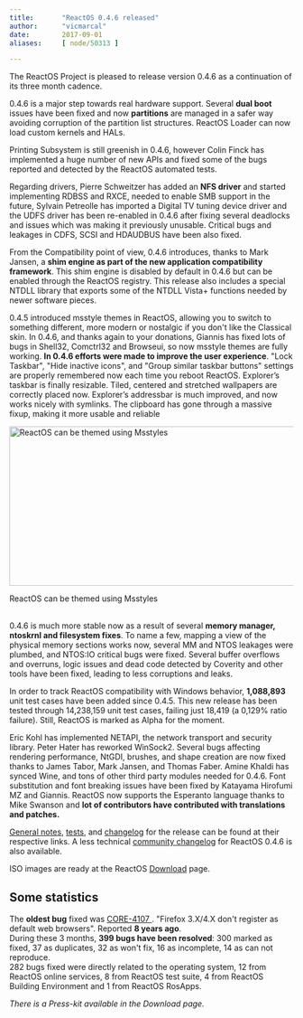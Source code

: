 ```yaml
---
title:       "ReactOS 0.4.6 released"
author:      "vicmarcal"
date:        2017-09-01
aliases:     [ node/50313 ]

---
```


<p>The ReactOS Project is pleased to release version 0.4.6 as a continuation of its three month cadence. </p>
<p>0.4.6 is a major step towards real hardware support. Several <b>dual boot</b> issues have been fixed and now <b>partitions</b> are managed in a safer way avoiding corruption of the partition list structures. ReactOS Loader can now load custom kernels and HALs.

<p>Printing Subsystem is still greenish in 0.4.6, however Colin Finck has implemented a huge number of new APIs and fixed some of the bugs reported and detected by the ReactOS automated tests. </p>

<p>Regarding drivers, Pierre Schweitzer has added an <b>NFS driver</b> and started implementing RDBSS and RXCE, needed to enable SMB support in the future, Sylvain Petreolle has imported a Digital TV tuning device driver and the UDFS driver has been re-enabled in 0.4.6 after fixing several deadlocks and issues which was making it previously unusable. Critical bugs and leakages in CDFS, SCSI and HDAUDBUS have been also fixed.</p>

<p>From the Compatibility point of view, 0.4.6 introduces, thanks to Mark Jansen, a <b>shim engine as part of the new application compatibility framework</b>. This shim engine is disabled by default in 0.4.6 but can be enabled through the ReactOS registry. This release also includes a special NTDLL library that exports some of the NTDLL Vista+ functions needed by newer software pieces. </p>
 
<p>0.4.5 introduced msstyle themes in ReactOS, allowing you to switch to something different, more modern or nostalgic if you don't like the Classical skin. In 0.4.6, and thanks again to your donations, Giannis has fixed lots of bugs in Shell32, Comctrl32 and Browseui, so now msstyle themes are fully working. <b>In 0.4.6 efforts were made to improve the user experience</b>. "Lock Taskbar", "Hide inactive icons", and "Group similar taskbar buttons" settings are properly remembered now each time you reboot ReactOS. Explorer’s taskbar is finally resizable. Tiled, centered and stretched wallpapers are correctly placed now. Explorer’s addressbar is much improved, and now works nicely with symlinks. The clipboard has gone through a massive fixup, making it more usable and reliable</p>

<img src="/sites/default/files/imagepicker/14095/theming.jpg" alt="ReactOS can be themed using Msstyles"  class="imgp_img" width="724" height="282" /><div class="imgp_desc">ReactOS can be themed using Msstyles</div><br/>
<p>0.4.6 is much more stable now as a result of several <b>memory manager, ntoskrnl and filesystem fixes</b>. To name a few, mapping a view of the physical memory sections works now, several MM and NTOS leakages were plumbed, and NTOS:IO critical bugs were fixed. Several buffer overflows and overruns, logic issues and dead code detected by Coverity and other tools have been fixed, leading to less corruptions and leaks.</p>

<p>In order to track ReactOS compatibility with Windows behavior, <b>1,088,893</b> unit test cases have been added since 0.4.5. This new release has been tested through 14,238,159 unit test cases, failing just 18,419  (a 0,129% ratio failure).  Still, ReactOS is marked as Alpha for the moment. </p>

<p>Eric Kohl has implemented NETAPI, the network transport and security library. Peter Hater has reworked WinSock2. Several bugs affecting rendering performance, NtGDI, brushes, and shape creation are now fixed thanks to James Tabor, Mark Jansen, and Thomas Faber. Amine Khaldi has synced Wine, and tons of other third party modules needed for 0.4.6. Font substitution and font breaking issues have been fixed by Katayama Hirofumi MZ and Giannis. ReactOS now supports the Esperanto language thanks to Mike Swanson and <b>lot of contributors have contributed with translations and patches.</b></p>

<p><a href="https://reactos.org/wiki/0.4.6">General notes</a>, <a href="https://reactos.org/wiki/Tests_for_0.4.6">tests</a>, and <a href="https://reactos.org/wiki/ChangeLog-0.4.6">changelog</a> for the release can be found at their respective links. A less technical <a href="https://reactos.org/wiki/Community_Changelog-0.4.6">community changelog</a> for ReactOS 0.4.6 is also available.</p>

<p>ISO images are ready at the ReactOS <a href="https://reactos.org/download">Download</a> page.</p>

<h2>Some statistics</h2>
<p>The <b>oldest bug</b> fixed was <a href="https://jira.reactos.org/browse/CORE-4107">CORE-4107 </a>. "Firefox 3.X/4.X don't register as default web browsers". Reported <b>8 years ago</b>.<br/>
During these 3 months, <b>399 bugs have been resolved</b>: 300 marked as fixed, 37 as duplicates, 32 as won't fix, 16 as incomplete, 14 as can not reproduce.<br/>
282 bugs fixed were directly related to the operating system, 12 from ReactOS online services, 8 from ReactOS test suite, 4 from ReactOS Building Environment and 1 from ReactOS RosApps.</p>

<i>There is a Press-kit available in the Download page.</i>

